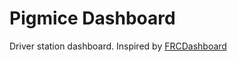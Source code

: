 # Pigmice Dashboard
Driver station dashboard. Inspired by [FRCDashboard](https://github.com/FRCDashboard/FRCDashboard)
